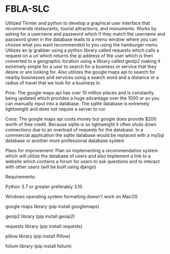 # FBLA-SLC
Utilized Tkinter and python to develop a graphical user interface that recommends restaurants, tourist attractions, and monuments. Works by asking for a username and password which if they match the username and password given in the database leads to a menu window where you can choose what you want recommended to you using the hamburger menu. Utilizes an ip grabber using a python library called requests which calls a request on a url which returns the ip address of the user which is then converted to a geographic location using a library called geoip2 making it extremely simple for a user to search for a business or service that they desire or are looking for. Also utilizes the google maps api to search for nearby businesses and services using a search word and a distance or a radius of travel that we look for a business in.

Pros: The google maps api has over 10 million places and is constantly being updated which provides a huge advantage over the 1000 or so you can manually input into a database. The sqlite database is extremely lightweight and does not require a server to run

Cons: The google maps api costs money but google does provide $200 worth of free credit. Because sqlite is so lightweight it often shuts down connections due to an overload of requests for the database. In a commercial application the sqlite database would be replaced with a mySql database or another more professional database system

Plans for improvement: Plan on implementing a recommendation system which will utilize the database of users and also implement a link to a website which contains a forum for users to ask questions and to interact with other users (will be built using django)

Requirements:

Python 3.7 or greater preferably 3.10

Windows operating system formatting doesn't work on MacOS

google maps library (pip install googlemaps)

geoip2 library (pip install geoip2)

requests library (pip install requests)

pillow library (pip install Pillow)

folium library (pip install folium)

